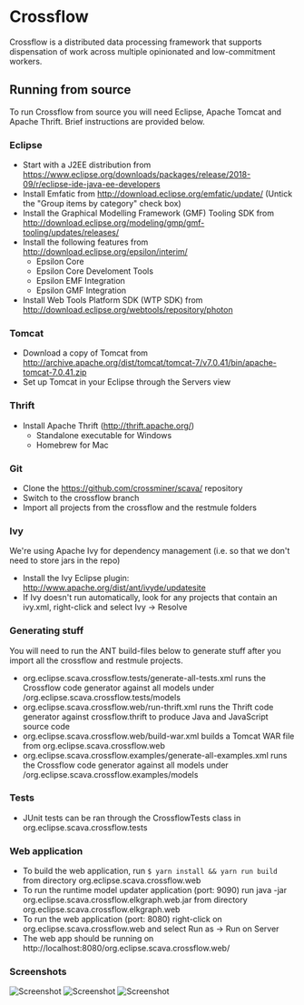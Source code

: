 # Crossflow

Crossflow is a distributed data processing framework that supports dispensation of work across multiple opinionated and low-commitment workers.

## Running from source
To run Crossflow from source you will need Eclipse, Apache Tomcat and Apache Thrift. Brief instructions are provided below.

### Eclipse
- Start with a J2EE distribution from https://www.eclipse.org/downloads/packages/release/2018-09/r/eclipse-ide-java-ee-developers
- Install Emfatic from http://download.eclipse.org/emfatic/update/ (Untick the "Group items by category" check box)
- Install the Graphical Modelling Framework (GMF) Tooling SDK from http://download.eclipse.org/modeling/gmp/gmf-tooling/updates/releases/
- Install the following features from http://download.eclipse.org/epsilon/interim/
	- Epsilon Core
	- Epsilon Core Develoment Tools
	- Epsilon EMF Integration
	- Epsilon GMF Integration
- Install Web Tools Platform SDK (WTP SDK) from http://download.eclipse.org/webtools/repository/photon

### Tomcat
- Download a copy of Tomcat from http://archive.apache.org/dist/tomcat/tomcat-7/v7.0.41/bin/apache-tomcat-7.0.41.zip
- Set up Tomcat in your Eclipse through the Servers view

### Thrift
- Install Apache Thrift (http://thrift.apache.org/)
	- Standalone executable for Windows
	- Homebrew for Mac

### Git
- Clone the https://github.com/crossminer/scava/ repository
- Switch to the crossflow branch
- Import all projects from the crossflow and the restmule folders

### Ivy
We're using Apache Ivy for dependency management (i.e. so that we don't need to store jars in the repo)
- Install the Ivy Eclipse plugin: http://www.apache.org/dist/ant/ivyde/updatesite
- If Ivy doesn't run automatically, look for any projects that contain an ivy.xml, right-click and select Ivy -> Resolve

### Generating stuff
You will need to run the ANT build-files below to generate stuff after you import all the crossflow and restmule projects.

- org.eclipse.scava.crossflow.tests/generate-all-tests.xml runs the Crossflow code generator against all models under /org.eclipse.scava.crossflow.tests/models
- org.eclipse.scava.crossflow.web/run-thrift.xml runs the Thrift code generator against crossflow.thrift to produce Java and JavaScript source code
- org.eclipse.scava.crossflow.web/build-war.xml builds a Tomcat WAR file from org.eclipse.scava.crossflow.web
- org.eclipse.scava.crossflow.examples/generate-all-examples.xml runs the Crossflow code generator against all models under /org.eclipse.scava.crossflow.examples/models

### Tests
- JUnit tests can be ran through the CrossflowTests class in org.eclipse.scava.crossflow.tests

### Web application
- To build the web application, run `$ yarn install && yarn run build` from directory  org.eclipse.scava.crossflow.web
- To run the runtime model updater application (port: 9090) run java -jar org.eclipse.scava.crossflow.elkgraph.web.jar from directory org.eclipse.scava.crossflow.elkgraph.web
- To run the web application (port: 8080) right-click on org.eclipse.scava.crossflow.web and select Run as -> Run on Server
- The web app should be running on http://localhost:8080/org.eclipse.scava.crossflow.web/

### Screenshots

![Screenshot](https://i.imgur.com/aJjLs73.png)
![Screenshot](https://i.imgur.com/EXeAYkc.png)
![Screenshot](https://i.imgur.com/pPbK3zy.png)
